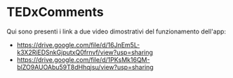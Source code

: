 # TEDxComments

Qui sono presenti i link a due video dimostrativi del funzionamento dell'app:
- https://drive.google.com/file/d/16JnEm5L-k3X2RiEDSnkGjputxQ0frnvf/view?usp=sharing
- https://drive.google.com/file/d/1PKsMk16QM-blZO9AUOAbu59T8dHhqjsu/view?usp=sharing
